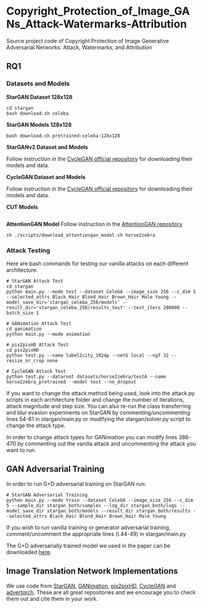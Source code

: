 # Copyright_Protection_of_Image_GANs_Attack-Watermarks-Attribution
Source project code of Copyright Protection of Image Generative Adversarial Networks: Attack, Watermarks, and Attribution




## RQ1
### Datasets and Models
**StarGAN Dataset 128x128**
```
cd stargan
bash download.sh celeba
```
**StarGAN Models 128x128**
```
bash download.sh pretrained-celeba-128x128
```

**StarGANv2 Dataset and Models**

Follow instruction in the [CycleGAN official repository](https://github.com/junyanz/pytorch-CycleGAN-and-pix2pix) for downloading their models and data.

**CycleGAN Dataset and Models**

Follow instruction in the [CycleGAN official repository](https://github.com/junyanz/pytorch-CycleGAN-and-pix2pix) for downloading their models and data.

**CUT Models**
```

```


**AttentionGAN Model**
Follow instruction in the [AttentionGAN repository](https://github.com/Ha0Tang/AttentionGAN)
```
sh ./scripts/download_attentiongan_model.sh horse2zebra
```



### Attack Testing

Here are bash commands for testing our vanilla attacks on each different architecture.
```
# StarGAN Attack Test
cd stargan
python main.py --mode test --dataset CelebA --image_size 256 --c_dim 5 --selected_attrs Black_Hair Blond_Hair Brown_Hair Male Young --model_save_dir='stargan_celeba_256/models' --result_dir='stargan_celeba_256/results_test' --test_iters 200000 --batch_size 1

# GANimation Attack Test
cd ganimation
python main.py --mode animation

# pix2pixHD Attack Test
cd pix2pixHD
python test.py --name label2city_1024p --netG local --ngf 32 --resize_or_crop none

# CycleGAN Attack Test
python test.py --dataroot datasets/horse2zebra/testA --name horse2zebra_pretrained --model test --no_dropout
```

If you want to change the attack method being used, look into the attack.py scripts in each architecture folder and change the number of iterations, attack magnitude and step size. You can also re-run the class transferring and blur evasion experiments on StarGAN by commenting/uncommenting lines 54-61 in stargan/main.py or modifying the stargan/solver.py script to change the attack type.

In order to change attack types for GANimation you can modify lines 386-470 by commenting out the vanilla attack and uncommenting the attack you want to run. 

## GAN Adversarial Training
In order to run G+D adversarial training on StarGAN run:
```
# StarGAN Adversarial Training
python main.py --mode train --dataset CelebA --image_size 256 --c_dim 5 --sample_dir stargan_both/samples --log_dir stargan_both/logs --model_save_dir stargan_both/models --result_dir stargan_both/results --selected_attrs Black_Hair Blond_Hair Brown_Hair Male Young
```
If you wish to run vanilla training or generator adversarial training, comment/uncomment the appropriate lines (l.44-49) in stargan/main.py

The G+D adversarially trained model we used in the paper can be downloaded [here](https://drive.google.com/open?id=1xMM7q4w3lczO6Iskj8CWwmNWHBer9RBP).

## Image Translation Network Implementations
We use code from [StarGAN](https://github.com/yunjey/stargan), [GANimation](https://github.com/vipermu/ganimation), [pix2pixHD](https://github.com/NVIDIA/pix2pixHD), [CycleGAN](https://github.com/junyanz/pytorch-CycleGAN-and-pix2pix) and [advertorch](https://github.com/BorealisAI/advertorch). These are all great repositories and we encourage you to check them out and cite them in your work.
